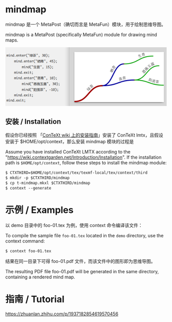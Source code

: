# mindmap

mindmap 是一个 MetaPost（确切而言是 MetaFun）模块，用于绘制思维导图。

mindmap is a MetaPost (specifically MetaFun) module for drawing mind maps.

![demo](demo/demo.png)

## 安装 / Installation

假设你已经按照 「[ConTeXt wiki 上的安装指南](https://wiki.contextgarden.net/Introduction/Installation)」安装了 ConTeXt lmtx，且假设安装于 $HOME/opt/context，那么安装 mindmap 模块的过程是

Assume you have installed ConTeXt LMTX according to the "https://wiki.contextgarden.net/Introduction/Installation". If the installation path is `$HOME/opt/context`, follow these steps to install the mindmap module:

```console
$ CTXTHIRD=$HOME/opt/context/tex/texmf-local/tex/context/third
$ mkdir -p $CTXTHIRD/mindmap
$ cp t-mindmap.mkxl $CTXTHIRD/mindmap
$ context --generate
```

# 示例 / Examples

以 demo 目录中的 foo-01.tex 为例，使用 context 命令编译该文件：

To compile the sample file `foo-01.tex` located in the `demo` directory, use the context command:

```console
$ context foo-01.tex
```

结果在同一目录下可得 foo-01.pdf 文件，而该文件中的图形即为思维导图。

The resulting PDF file foo-01.pdf will be generated in the same directory, containing a rendered mind map.

# 指南 / Tutorial

https://zhuanlan.zhihu.com/p/1937182854619570456
